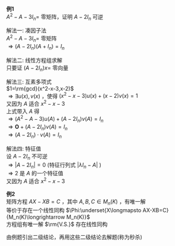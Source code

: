 **例1**  
 $A^2-A-3I_n=$ 零矩阵，证明 $A-2I_n$ 可逆  
  
解法一: 凑因子法  
 $A^2-A-3I_n=$ 零矩阵  
 $\Rightarrow(A-2I_n)(A+I_n)=I_n$   
  
解法二: 线性方程组求解  
只要证 $(A-2I_n)x=$ 零向量  
  
解法三: 互素多项式  
 $1=\rm{gcd}(x^2-x-3,x-2)$   
 $\Rightarrow\exists u(x),v(x)$ ，使得 $(x^2-x-3)u(x)+(x-2)v(x)=1$   
又因为 $A$ 适合 $x^2-x-3$   
上式带入 $A$ 得  
 $\Rightarrow (A^2-A-3)u(A)+(A-2I_n)v(A)=I_n$   
 $\Rightarrow\mathbf{O}+(A-2I_n)v(A)=I_n$   
 $\Rightarrow(A-2I_n)\cdot v(A)=I_n$   
  
解法四: 特征值  
设 $A-2I_n$ 不可逆  
 $\Rightarrow|A-2I_n|=0$ (特征行列式 $|\lambda I_n-A|$ )  
 $\Rightarrow2$ 是 $A$ 的一个特征值  
又因为 $A$ 适合 $x^2-x-3$   
  
**例2**  
矩阵方程 $AX-XB=C$ ，其中 $A,B,C\in M_n(K)$ ，有唯一解  
等价于存在一个线性同构  $\Phi:\underset{X\longmapsto AX-XB=C}{M_n(K)\longrightarrow M_n(K)}$   
方程组有唯一解 $\rm{V.S.}$ 存在线性同构  
  
由例题引出二级结论，再用这些二级结论去解题(称为秒杀)  
